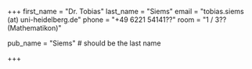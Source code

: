 +++ 
first_name = "Dr. Tobias"
last_name = "Siems"
email = "tobias.siems (at) uni-heidelberg.de"
phone = "+49 6221 54141??"
room = "1 / 3?? (Mathematikon)"

pub_name = "Siems" # should be the last name

+++
 
       